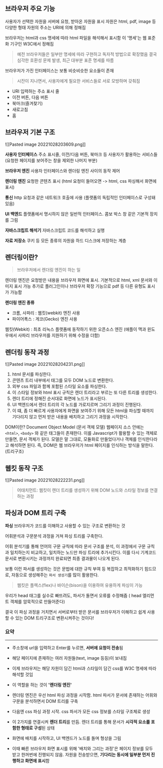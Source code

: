 
## 브라우저 주요 기능
사용자가 선택한 자원을 서버에 요청, 받아온 자원을 표시
자원은 html, pdf, image 등 다양한 형태
자원의 주소는 URI에 의해 정해짐

브라우저는 html과 css 명세에 따라 html 파일을 해석해서 표시함
이 '명세'는 웹 표준화 기구인 W3C에서 정해짐
> 예전 브라우저들은 일부만 명세에 따라 구현하고 독자적 방법으로 확장했음
> 결국 심각한 호환성 문제 발생, 최근 대부분 표준 명세를 따름

브라우저가 가진 인터페이스는 보통 비슷비슷한 요소들이 존재
> 시잔이 지나면서, 사용자에게 필요한 서비스들로 서로 모방하며 갖춰짐

- URI 입력하는 주소 표시 줄
- 이전 버튼, 다음 버튼
- 북마크(즐겨찾기)
- 새로고침
- 홈

## 브라우저 기본 구조
![[Pasted image 20221028203609.png]]

**사용자 인터페이스**
주소 표시줄, 이전/다음 버튼, 북마크 등 사용자가 활용하는 서비스들 (요청한 페이지를 보어주는 창을 제외한 나머지 부분)

**브라우저 엔진**
사용자 인터페이스와 렌더링 엔진 사이의 동작 제어

**렌더링 엔진**
요청한 콘텐츠 표시 (html 요청이 들어오면 -> html, css 파싱해서 화면에 표시)

**통신**
http 요청과 같은 네트워크 호출에 사용 (플랫폼의 독립적인 인터페이스로 구성돼있음)

**UI 백엔드**
플랫폼에서 명시하지 않은 일반적 인터페이스. 콤보 박스 창 같은 기본적 장치를 그림

**자바스크립트 해석기**
자바스크립트 코드를 해석하고 실행

**자료 저장소**
쿠키 등 모든 종류의 자원을 하드 디스크에 저장하는 계층

## 렌더링이란?
> 브라우저에서 렌더링 엔진이 하는 일

렌더링 엔진은 요청받은 내용을 브라우저 화면에 표시.
기본적으로 html, xml 문서와 이미지 표시 가능
추가로 플러그인이나 브라우저 확장 기능으로 pdf 등 다른 유형도 표시가 가능함

**렌더링 엔진 종류**
- 크롬, 사파리 : 웹킷(webkit) 엔진 사용
- 파이어폭스 : 게코(Gecko) 엔진 사용

웹킷(Webkit) : 최초 리눅스 플랫폼에 동작하기 위한 오픈소스 엔진 (애플이 맥과 윈도우에서 사파리 브라우저를 지원하기 위해 수정을 더함)

## 렌더링 동작 과정
![[Pasted image 20221028204231.png]]

1. html 문서를 파싱한다.
2. 콘텐츠 트리 내부에서 태그를 모두 DOM 노드로 변환한다.
3. 외부 css 파일과 함께 포함된 스타일 요소를 파싱한다.
4. 이 스타일 정보와 html 표시 규칙은 렌더 트리라고 부르는 또 다른 트리를 생성한다.
5. 렌더 트리에 정해진 순서대로 화면에 노드가 표시된다.
6. UI 백엔드에서 렌더 트리의 각 노드를 가로지르며 그리기 과정이 진행된다.
7. 이 떄, 좀 더 빠르게 사용자에게 화면을 보여주기 위해 모든 html을 파싱할 때까지 기다리지 않고 먼저 받은 내용을 배치하고 그리기 과정을 시작한다. 

DOM이란?
Document Object Model (문서 객체 모델)
웹페이지 소스 안에는 `<html>`, `<body>` 와 같은 태그들이 존재한다. 이를 Javascript가 활용할 수 있는 객체로 만들면, 문서 객체가 된다.
모델은 말 그대로, 모듈화로 만들었다거나 객체를 인식한다라고 해석하면 된다. 
즉, DOM은 웹 브라우저가 html 페이지를 인식하는 방식을 말한다.(트리구조)

## 웹킷 동작 구조
![[Pasted image 20221028222231.png]]

> 어태치먼트: 웹킷이 렌더 트리를 생성하기 위해 DOM 노드와 스타일 정보를 연결하는 과정


## 파싱과 DOM 트리 구축
**파싱**
브라우저가 코드를 이해하고 사용할 수 있는 구조로 변환하는 것

어휘분석과 구문분석 과정을 거쳐 파싱 트리를 구축한다.

어휘 분석기를 통해 언어의 구문 규칙에 따라 문서 구조를 분석, 이 과정에서 구문 규칙과 일치하는지 비교하고, 일치하는 노드만 파싱 트리에 추가시킨다. 
이를 다시 기계코드 문서로 변환시키는 과정까지 완료되면 최종 결과물이 나오게 된다.

보통 이런 파서를 생성하는 것은 문법에 대한 규칙 부여 등 복잡하고 최적화하기 힘드므로, 자동으로 생성해주는 `파서 생성기`를 많이 활용한다.

> 웹킷은 플렉스(flex)나 바이슨(bison)을 이용하여 유용하게 파싱이 가능

  

우리가 head 태그를 실수로 빠뜨려도, 파서가 돌면서 오류를 수정해줌 ( head 엘리먼트 객체를 암묵적으로 만들어준다)

결국 이 파싱 과정을 거치면서 서버로부터 받은 문서를 브라우저가 이해하고 쉽게 사용할 수 있는 DOM 트리구조로 변환시켜주는 것이다!

### 요약
---

-   주소창에 url을 입력하고 Enter를 누르면, **서버에 요청이 전송**됨
    
-   해당 페이지에 존재하는 여러 자원들(text, image 등등)이 보내짐
    
-   이제 브라우저는 해당 자원이 담긴 html과 스타일이 담긴 css를 W3C 명세에 따라 해석할 것임
    
-   이 역할을 하는 것이 **'렌더링 엔진'**
    
-   렌더링 엔진은 우선 html 파싱 과정을 시작함. html 파서가 문서에 존재하는 어휘와 구문을 분석하면서 DOM 트리를 구축
    
-   다음엔 css 파싱 과정 시작. css 파서가 모든 css 정보를 스타일 구조체로 생성
    
-   이 2가지를 연결시켜 **렌더 트리**를 만듬. 렌더 트리를 통해 문서가 **시각적 요소를 포함한 형태로 구성**된 상태
    
-   화면에 배치를 시작하고, UI 백엔드가 노드를 돌며 형상을 그림
    
-   이때 빠른 브라우저 화면 표시를 위해 '배치와 그리는 과정'은 페이지 정보를 모두 받고 한꺼번에 진행되지 않음. 자원을 전송받으면, **기다리는 동시에 일부분 먼저 진행하고 화면에 표시**함